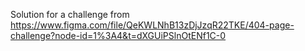 Solution for a challenge from  <a href="http://devchallenges.io">
https://www.figma.com/file/QeKWLNhB13zDjJzqR22TKE/404-page-challenge?node-id=1%3A4&t=dXGUiPSlnOtENf1C-0